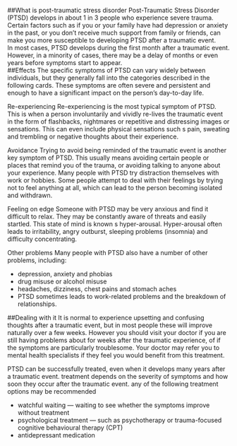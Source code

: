 ##What is post-traumatic stress disorder
Post-Traumatic Stress Disorder (PTSD) develops in about 1 in 3 people who experience severe trauma.
<br>
Certain factors such as if you or your family have had depression or anxiety in the past, or you don’t receive much support from family or friends, can make you more susceptible to developing PTSD after a traumatic event.
<br>
In most cases, PTSD develops during the first month after a traumatic event. However, in a minority of cases, there may be a delay of months or even years before symptoms start to appear. 
<br>
##Effects
The specific symptoms of PTSD can vary widely between individuals, but they generally fall into the categories described in the following cards. These symptoms are often severe and persistent and enough to have a significant impact on the person’s day-to-day life.

Re-experiencing
Re-experiencing is the most typical symptom of PTSD. This is when a person involuntarily and vividly re-lives the traumatic event in the form of flashbacks, nightmares or repetitive and distressing images or sensations. This can even include physical sensations such s pain, sweating and trembling or negative thoughts about their experience. 

Avoidance
Trying to avoid being reminded of the traumatic event is another key symptom of PTSD. This usually means avoiding certain people or places that remind you of the trauma, or avoiding talking to anyone about your experience. Many people with PTSD try distraction themselves with work or hobbies. Some people attempt to deal with their feelings by trying not to feel anything at all, which can lead to the person becoming isolated and withdrawn.

Feeling on edge
Someone with PTSD may be very anxious and find it difficult to relax. They may be constantly aware of threats and easily startled. This state of mind is known s hyper-arousal. Hyper-arousal often leads to irritability, angry outburst, sleeping problems (insomnia) and difficulty concentrating.

Other problems
Many people with PTSD also have a number of other problems, including:
- depression, anxiety and phobias
- drug misuse or alcohol misuse 
- headaches, dizziness, chest pains and stomach aches
- PTSD sometimes leads to work-related problems and the breakdown of relationships.

##Dealing with it
It is normal to experience upsetting and confusing thoughts after a traumatic event, but in most people these will improve naturally over a few weeks. 
However you should visit your doctor if you are still having problems about for weeks after the traumatic experience, of if the symptoms are particularly troublesome. 
Your doctor may refer you to mental health specialists if they feel you would benefit from this treatment.

PTSD can be successfully treated, even when it develops many years after a traumatic event. treatment depends on the severity of symptoms and how soon they occur after the traumatic event. any of the following treatment options may be recommended

- watchful waiting — waiting to see whether the symptoms improve without treatment
- psychological treatment — such as psychotherapy or trauma-focused cognitive behavioural therapy (CPT)
- antidepressant medication